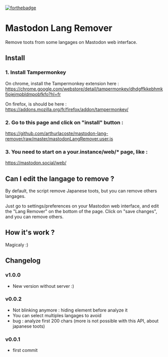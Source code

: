 [![forthebadge](http://forthebadge.com/images/badges/powered-by-electricity.svg)](http://forthebadge.com)

# Mastodon Lang Remover

Remove toots from some langages on Mastodon web interface.

## Install

### 1. Install Tampermonkey

On chrome, install the Tampermonkey extension here :
https://chrome.google.com/webstore/detail/tampermonkey/dhdgffkkebhmkfjojejmpbldmpobfkfo?hl=fr

On firefox, is should be here :
https://addons.mozilla.org/fr/firefox/addon/tampermonkey/

### 2. Go to this page and click on "install" button : 	

https://github.com/arthurlacoste/mastodon-lang-remover/raw/master/mastodonLangRemover.user.js

### 3. You need to start on a your.instance/web/* page, like :
https://mastodon.social/web/

## Can I edit the langage to remove ?

By default, the script remove Japanese toots, but you can remove others langages.

Just go to settings/preferences on your Mastodon web interface, and edit the "Lang Remover" on the bottom of the page. Click on "save changes", and you can remove others.

## How it's work ?

Magicaly :)

## Changelog

### v1.0.0

- New version without server :)

### v0.0.2
- Not blinking anymore : hiding element before analyze it
- You can select multiples langages to avoid
- bug : analyze first 200 chars (more is not possible with this API, about japanese toots)

### v0.0.1
- first commit
